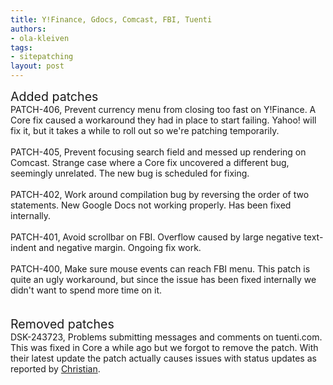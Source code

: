 ```yaml
---
title: Y!Finance, Gdocs, Comcast, FBI, Tuenti
authors:
- ola-kleiven
tags:
- sitepatching
layout: post
---
```

<span style="font-size: 140%">Added patches</span><br/>PATCH-406, Prevent currency menu from closing too fast on Y!Finance. A Core fix caused a workaround they had in place to start failing. Yahoo! will fix it, but it takes a while to roll out so we&#39;re patching temporarily.<br/><br/>PATCH-405, Prevent focusing search field and messed up rendering on Comcast. Strange case where a Core fix uncovered a different bug, seemingly unrelated. The new bug is scheduled for fixing.<br/><br/>PATCH-402, Work around compilation bug by reversing the order of two statements. New Google Docs not working properly. Has been fixed internally.<br/><br/>PATCH-401, Avoid scrollbar on FBI. Overflow caused by large negative text-indent and negative margin. Ongoing fix work.<br/><br/>PATCH-400, Make sure mouse events can reach FBI menu. This patch is quite an ugly workaround, but since the issue has been fixed internally we didn&#39;t want to spend more time on it.<br/><br/> <br/><span style="font-size: 140%">Removed patches</span><br/>DSK-243723, Problems submitting messages and comments on tuenti.com. This was fixed in Core a while ago but we forgot to remove the patch. With their latest update the patch actually causes issues with status updates as reported by <a href="http://my.opera.com/Cjcr/about/" target="_blank">Christian</a>.
